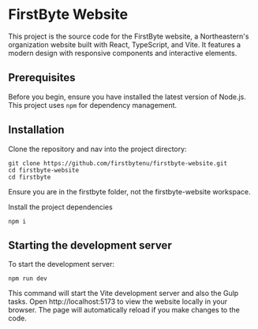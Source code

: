 # FirstByte Website

This project is the source code for the FirstByte website, a Northeastern's organization website built with React, TypeScript, and Vite. It features a modern design with responsive components and interactive elements.

## Prerequisites

Before you begin, ensure you have installed the latest version of Node.js. This project uses `npm` for dependency management.

## Installation

Clone the repository and nav into the project directory:

```
git clone https://github.com/firstbytenu/firstbyte-website.git
cd firstbyte-website
cd firstbyte
```
Ensure you are in the firstbyte folder, not the firstbyte-website workspace.

Install the project dependencies
```
npm i
```

## Starting the development server

To start the development server:
```
npm run dev
```
This command will start the Vite development server and also the Gulp tasks. Open http://localhost:5173 to view the website locally in your browser. The page will automatically reload if you make changes to the code.
